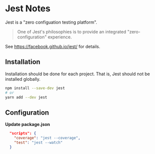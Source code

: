 # Jest Notes

Jest is a "zero configuation testing platform".

> One of Jest's philosophies is to provide an integrated "zero-configuration"
> experience.

See https://facebook.github.io/jest/ for details.


## Installation

Installation should be done for each project.  That is, Jest should not be
installed globally.

```sh
npm install --save-dev jest
# or
yarn add --dev jest
```


## Configuration

**Update package.json**

```json
  "scripts": {
    "coverage": "jest --coverage",
    "test": "jest --watch"
  }
```
